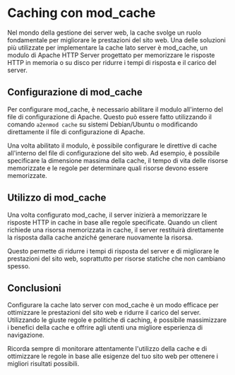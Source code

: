 # Caching con mod_cache

Nel mondo della gestione dei server web, la cache svolge un ruolo fondamentale per migliorare le prestazioni del sito web. Una delle soluzioni più utilizzate per implementare la cache lato server è mod_cache, un modulo di Apache HTTP Server progettato per memorizzare le risposte HTTP in memoria o su disco per ridurre i tempi di risposta e il carico del server.

## Configurazione di mod_cache

Per configurare mod_cache, è necessario abilitare il modulo all'interno del file di configurazione di Apache. Questo può essere fatto utilizzando il comando `a2enmod cache` su sistemi Debian/Ubuntu o modificando direttamente il file di configurazione di Apache.

Una volta abilitato il modulo, è possibile configurare le direttive di cache all'interno del file di configurazione del sito web. Ad esempio, è possibile specificare la dimensione massima della cache, il tempo di vita delle risorse memorizzate e le regole per determinare quali risorse devono essere memorizzate.

## Utilizzo di mod_cache

Una volta configurato mod_cache, il server inizierà a memorizzare le risposte HTTP in cache in base alle regole specificate. Quando un client richiede una risorsa memorizzata in cache, il server restituirà direttamente la risposta dalla cache anziché generare nuovamente la risorsa.

Questo permette di ridurre i tempi di risposta del server e di migliorare le prestazioni del sito web, soprattutto per risorse statiche che non cambiano spesso.

## Conclusioni

Configurare la cache lato server con mod_cache è un modo efficace per ottimizzare le prestazioni del sito web e ridurre il carico del server. Utilizzando le giuste regole e politiche di caching, è possibile massimizzare i benefici della cache e offrire agli utenti una migliore esperienza di navigazione.

Ricorda sempre di monitorare attentamente l'utilizzo della cache e di ottimizzare le regole in base alle esigenze del tuo sito web per ottenere i migliori risultati possibili.
